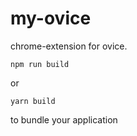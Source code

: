 # my-ovice
chrome-extension for ovice. 

```
npm run build
```

or

```
yarn build
```

to bundle your application
